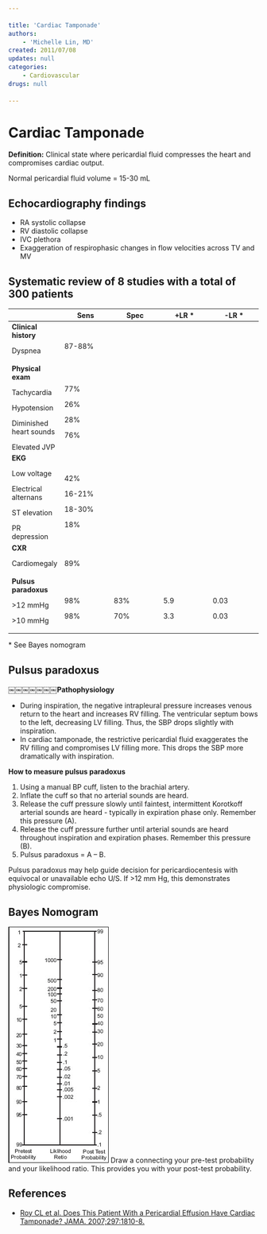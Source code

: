 ```yaml
---

title: 'Cardiac Tamponade'
authors:
    - 'Michelle Lin, MD'
created: 2011/07/08
updates: null
categories:
    - Cardiovascular
drugs: null

---
```




# Cardiac Tamponade

**Definition:** Clinical state where pericardial fluid compresses the heart and compromises cardiac output.

Normal pericardial fluid volume = 15-30 mL

## Echocardiography findings

-   RA systolic collapse
-   RV diastolic collapse
-   IVC plethora
-   Exaggeration of respirophasic changes in flow velocities across TV and MV

## Systematic review of 8 studies with a total of 300 patients

<table>
<colgroup>
<col width="20%" />
<col width="20%" />
<col width="20%" />
<col width="20%" />
<col width="20%" />
</colgroup>
<thead>
<tr class="header">
<th><br />
</th>
<th>Sens</th>
<th>Spec</th>
<th>+LR *</th>
<th>-LR *</th>
</tr>
</thead>
<tbody>
<tr class="odd">
<td><strong>Clinical history</strong><br />

<p>Dyspnea</p></td>
<td><br />
87-88%</td>
<td><br />
</td>
<td><br />
</td>
<td><br />
</td>
</tr>
<tr class="even">
<td><strong>Physical exam</strong><br />

<p>Tachycardia</p>
<p>Hypotension</p>
<p>Diminished heart sounds</p>
Elevated JVP</td>
<td><br />

<p>77%</p>
<p>26%</p>
<p>28%</p>
<p>76%</p></td>
<td><br />
</td>
<td><br />
</td>
<td><br />
</td>
</tr>
<tr class="odd">
<td><strong>EKG</strong><br />

<p>Low voltage</p>
<p>Electrical alternans</p>
<p>ST elevation</p>
PR depression</td>
<td><br />

<p>42%</p>
<p>16-21%</p>
<p>18-30%</p>
<p>18%</p></td>
<td><br />
</td>
<td><br />
</td>
<td><br />
</td>
</tr>
<tr class="even">
<td><strong>CXR</strong><br />

<p>Cardiomegaly</p></td>
<td><br />

<p>89%</p></td>
<td><br />
</td>
<td><br />
</td>
<td><br />
</td>
</tr>
<tr class="odd">
<td><strong>Pulsus paradoxus</strong><br />

<p>&gt;12 mmHg</p>
<p>&gt;10 mmHg</p></td>
<td><br />

<p>98%</p>
<p>98%</p></td>
<td><br />

<p>83%</p>
<p>70%</p></td>
<td><br />

<p>5.9</p>
<p>3.3</p></td>
<td><br />

<p>0.03</p>
<p>0.03</p></td>
</tr>
</tbody>
</table>

\* See Bayes nomogram

## Pulsus paradoxus

￼￼￼￼￼￼￼**Pathophysiology**

-   During inspiration, the negative intrapleural pressure increases venous return to the heart and increases RV filling. The ventricular septum bows to the left, decreasing LV filling. Thus, the SBP drops slightly with inspiration.
-   In cardiac tamponade, the restrictive pericardial fluid exaggerates the RV filling and compromises LV filling more. This drops the SBP more dramatically with inspiration.

**How to measure pulsus paradoxus**
1.  Using a manual BP cuff, listen to the brachial artery.
2.  Inflate the cuff so that no arterial sounds are heard.
3.  Release the cuff pressure slowly until faintest, intermittent Korotkoff arterial sounds are heard - typically in expiration phase only. Remember this pressure (A). 
4.  Release the cuff pressure further until arterial sounds are heard throughout inspiration and expiration phases. Remember this pressure (B).
5.  Pulsus paradoxus = A – B.

Pulsus paradoxus may help guide decision for pericardiocentesis with equivocal or unavailable echo U/S. If &gt;12 mm Hg, this demonstrates physiologic compromise.

## Bayes Nomogram

![](image-1.png)
Draw a connecting your pre-test probability and your likelihood ratio. This provides you with your post-test probability.

## References

-   [Roy CL et al. Does This Patient With a Pericardial Effusion Have Cardiac Tamponade? JAMA. 2007;297:1810-8.](https://www.ncbi.nlm.nih.gov/pubmed/?term=17456823)
